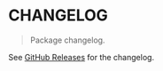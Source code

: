 # CHANGELOG

> Package changelog.

See [GitHub Releases](https://github.com/stdlib-js/utils-tabulate-by/releases) for the changelog.